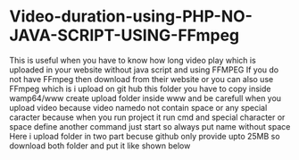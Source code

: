 # Video-duration-using-PHP-NO-JAVA-SCRIPT-USING-FFmpeg
This is useful when you have to know how long video play  which is uploaded in your website without java script and using FFMPEG 
 If you do not have FFmpeg then download from their website or you can also use FFmpeg which is i upload on git hub 
 this folder you have to copy inside wamp64/www 
 create upload folder inside www and be carefull when you upload video because video namedo not contain space or any special caracter because when you run project it run cmd and special character or space define another command just start so always put name without space 
 Here i upload folder in two part becuse github only provide upto 25MB so download both folder and put it like shown below
 
